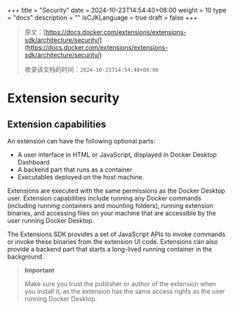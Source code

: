 +++
title = "Security"
date = 2024-10-23T14:54:40+08:00
weight = 10
type = "docs"
description = ""
isCJKLanguage = true
draft = false
+++

> 原文：[https://docs.docker.com/extensions/extensions-sdk/architecture/security/](https://docs.docker.com/extensions/extensions-sdk/architecture/security/)
>
> 收录该文档的时间：`2024-10-23T14:54:40+08:00`

# Extension security

## Extension capabilities

An extension can have the following optional parts:

- A user interface in HTML or JavaScript, displayed in Docker Desktop Dashboard
- A backend part that runs as a container
- Executables deployed on the host machine.

Extensions are executed with the same permissions as the Docker Desktop user. Extension capabilities include running any Docker commands (including running containers and mounting folders), running extension binaries, and accessing files on your machine that are accessible by the user running Docker Desktop.

The Extensions SDK provides a set of JavaScript APIs to invoke commands or invoke these binaries from the extension UI code. Extensions can also provide a backend part that starts a long-lived running container in the background.

> **Important**
>
> 
>
> Make sure you trust the publisher or author of the extension when you install it, as the extension has the same access rights as the user running Docker Desktop.
